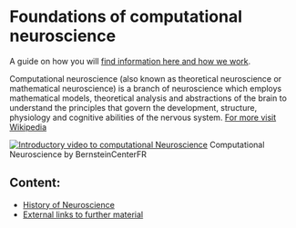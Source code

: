 # Foundations of computational neuroscience
A guide on how you will [find information here and how we work](./docs/MISSION_STATEMENT.md).

Computational neuroscience (also known as theoretical neuroscience or mathematical neuroscience) is a branch of neuroscience which employs mathematical models, theoretical analysis and abstractions of the brain to understand the principles that govern the development, structure, physiology and cognitive abilities of the nervous system. [For more visit Wikipedia](https://en.wikipedia.org/wiki/Computational_neuroscience)

[![Introductory video to computational Neuroscience](https://img.youtube.com/vi/d5oqIxhTU8I/0.jpg)](https://www.youtube.com/watch?v=d5oqIxhTU8I) Computational Neuroscience by BernsteinCenterFR


## Content:
- [History of Neuroscience](./docs/HISTORY.md)
- [External links to further material](./docs/SOURCES.md)
